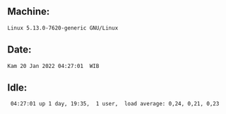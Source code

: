 ## Machine:
```
Linux 5.13.0-7620-generic GNU/Linux
```
## Date:
```
Kam 20 Jan 2022 04:27:01  WIB
```
## Idle:
```
 04:27:01 up 1 day, 19:35,  1 user,  load average: 0,24, 0,21, 0,23
```
